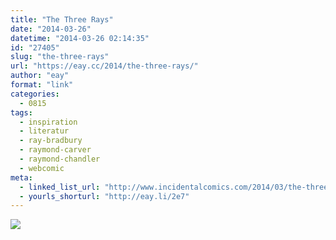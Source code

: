 ```yaml
---
title: "The Three Rays"
date: "2014-03-26"
datetime: "2014-03-26 02:14:35"
id: "27405"
slug: "the-three-rays"
url: "https://eay.cc/2014/the-three-rays/"
author: "eay"
format: "link"
categories:
  - 0815
tags:
  - inspiration
  - literatur
  - ray-bradbury
  - raymond-carver
  - raymond-chandler
  - webcomic
meta:
  - linked_list_url: "http://www.incidentalcomics.com/2014/03/the-three-rays.html"
  - yourls_shorturl: "http://eay.li/2e7"
---
```


[![](https://eay.cc/uploads/2014/thethreerays.jpg)](http://www.incidentalcomics.com/2014/03/the-three-rays.html)
